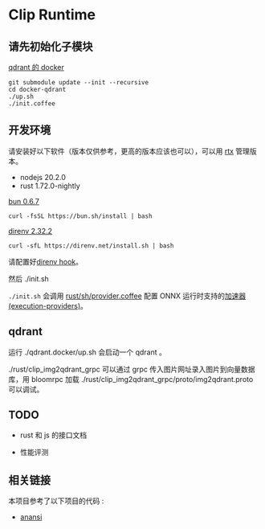 # Clip Runtime

## 请先初始化子模块

[qdrant 的 docker](https://github.com/xxai-art/docker-qdrant)

```
git submodule update --init --recursive
cd docker-qdrant
./up.sh
./init.coffee
```

## 开发环境

请安装好以下软件（版本仅供参考，更高的版本应该也可以），可以用 [rtx](https://github.com/jdxcode/rtx) 管理版本。

* nodejs 20.2.0
* rust 1.72.0-nightly

[bun 0.6.7](https://bun.sh)

```
curl -fsSL https://bun.sh/install | bash
```

[direnv 2.32.2](https://direnv.net/docs/installation.html)

```
curl -sfL https://direnv.net/install.sh | bash
```

请配置好[direnv hook](https://direnv.net/docs/hook.html)。

然后 ./init.sh

`./init.sh` 会调用 [rust/sh/provider.coffee](./rust/ort.conf.coffee) 配置 ONNX 运行时支持的[加速器 (execution-providers)](https://github.com/pykeio/ort#execution-providers)。

## qdrant

运行 ./qdrant.docker/up.sh 会启动一个 qdrant 。

./rust/clip_img2qdrant_grpc 可以通过 grpc 传入图片网址录入图片到向量数据库，用 bloomrpc 加载 ./rust/clip_img2qdrant_grpc/proto/img2qdrant.proto 可以调试。

## TODO

* rust 和 js 的接口文档

* 性能评测

## 相关链接

本项目参考了以下项目的代码 :

* [anansi](https://github.com/infrawhispers/anansi)
